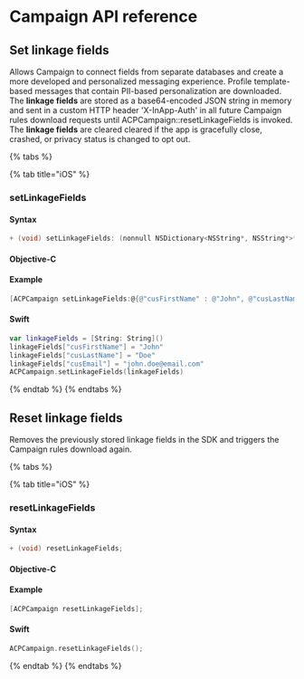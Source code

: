 # Campaign API reference

## Set linkage fields

Allows Campaign to connect fields from separate databases and create a more developed and personalized messaging experience. Profile template-based messages that contain PII-based personalization are downloaded. The **linkage fields** are stored as a base64-encoded JSON string in memory and sent in a custom HTTP header 'X-InApp-Auth' in all future Campaign rules download requests until ACPCampaign::resetLinkageFields is invoked.
The **linkage fields** are cleared cleared if the app is gracefully close, crashed, or privacy status is changed to opt out.

{% tabs %}

{% tab title="iOS" %}
### setLinkageFields


#### Syntax

```objectivec
+ (void) setLinkageFields: (nonnull NSDictionary<NSString*, NSString*>*) linkageFields;
```

#### Objective-C


#### Example

```objectivec
[ACPCampaign setLinkageFields:@{@"cusFirstName" : @"John", @"cusLastName": @"Doe", @"cusEmail": @"john.doe@email.com"}];
```

#### Swift

```swift
var linkageFields = [String: String]()
linkageFields["cusFirstName"] = "John"
linkageFields["cusLastName"] = "Doe"
linkageFields["cusEmail"] = "john.doe@email.com"
ACPCampaign.setLinkageFields(linkageFields)
```
{% endtab %}
{% endtabs %}

## Reset linkage fields

Removes the previously stored linkage fields in the SDK and triggers the Campaign rules download again.

{% tabs %}


{% tab title="iOS" %}
### resetLinkageFields


#### Syntax

```objectivec
+ (void) resetLinkageFields;
```

#### Objective-C

#### Example

```objectivec
[ACPCampaign resetLinkageFields];
```

#### Swift

```swift
ACPCampaign.resetLinkageFields();
```
{% endtab %}
{% endtabs %}


